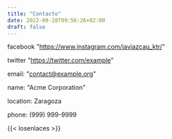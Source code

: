 ```yaml
---
title: "Contacto"
date: 2022-09-28T09:56:26+02:00
draft: false
---
```

facebook "https://www.instagram.com/javiazcau_ktr/" 

twitter "https://twitter.com/example" 

email: "contact@example.org" 

name: "Acme Corporation" 

location: Zaragoza

phone: (999) 999-9999 


{{< losenlaces >}}